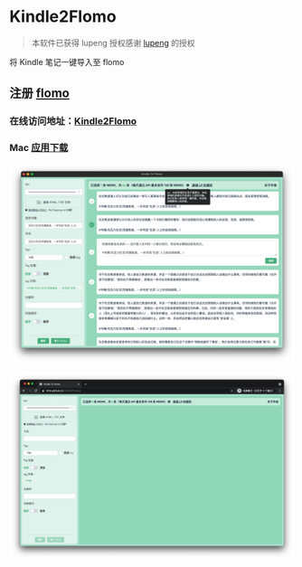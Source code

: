 # Kindle2Flomo

> 本软件已获得 lupeng 授权感谢 [lupeng](https://github.com/pengloo53/kindle2flomo) 的授权

将 Kindle 笔记一键导入至 flomo

## 注册 [flomo](https://flomoapp.com/register2/?MTAzNDE)

### 在线访问地址：[Kindle2Flomo](https://tit1e.github.io/kindle2Flomo/)

### Mac [应用下载](https://wwr.lanzoui.com/iIFx3pdxvvi)

![](./screenshot/mac.png)

![](./screenshot/web.png)



